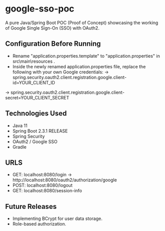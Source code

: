 # google-sso-poc
A pure Java/Spring Boot POC (Proof of Concept) showcasing the working of Google Single Sign-On (SSO) with OAuth2.

## Configuration Before Running
- Rename "application.properties.template" to "application.properties" in src\main\resources .
- Inside the newly renamed application.properties file, replace the following with your own Google credentials:
-> spring.security.oauth2.client.registration.google.client-id=YOUR_CLIENT_ID
  
-> spring.security.oauth2.client.registration.google.client-secret=YOUR_CLIENT_SECRET 

## Technologies Used
- Java 11
- Spring Boot 2.3.1 RELEASE
- Spring Security
- OAuth2 / Google SSO
- Gradle

## URLS
- GET: localhost:8080/login -> http://localhost:8080/oauth2/authorization/google
- POST: localhost:8080/logout
- GET: localhost:8080/session-info

## Future Releases
- Implementing BCrypt for user data storage.
- Role-based authorization.
